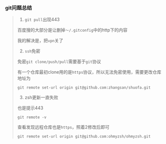 ### git问题总结

> 1. `git pull`出现443
>
> 百度搜的大部分是让删掉`～/.gitconfig`中的http下的内容
>
> 我的解决是，把`vpn`关了
>
> 2. `ssh`免密
>
> 免密`git clone/push/pull`需要基于`git`协议
>
> 有一个仓库最初clone用的是`https`协议，所以无法免密使用，需要更改仓库地址为
>
> ```shell
> git remote set-url origin git@github.com:zhangsan/shuofa.git
> ```
>
> 3. zsh更新一直失败
>
> 也是提示443
>
> ```shell
> git remote -v
> ```
>
> 查看发现远程仓库也是`https`，照着2修改后即可
>
> ```shell
> git remote set-url origin git@github.com:ohmyzsh/ohmyzsh.git
> ```